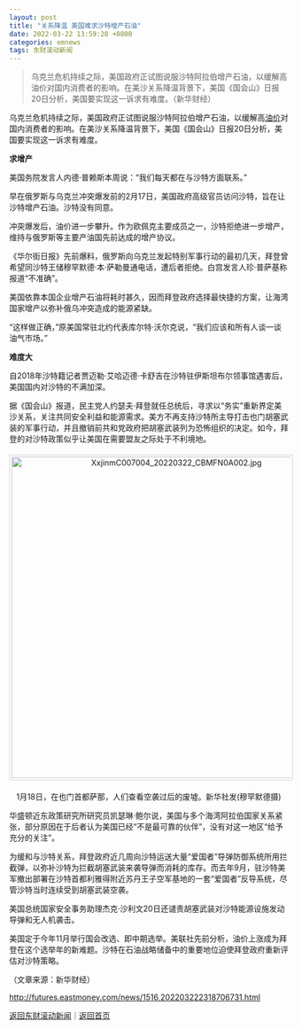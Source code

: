 ```yaml
---
layout: post
title: "关系降温 美国难求沙特增产石油"
date: 2022-03-22 13:59:28 +0800
categories: emnews
tags: 东财滚动新闻
---
```

> 乌克兰危机持续之际，美国政府正试图说服沙特阿拉伯增产石油，以缓解高油价对国内消费者的影响。在美沙关系降温背景下，美国《国会山》日报20日分析，美国要实现这一诉求有难度。（新华财经）

<p>乌克兰危机持续之际，美国政府正试图说服沙特阿拉伯增产石油，以缓解高<span id="Info.392"><a href="http://data.eastmoney.com/cjsj/yjtz/default.html" class="infokey">油价</a></span>对国内消费者的影响。在美沙关系降温背景下，美国《国会山》日报20日分析，美国要实现这一诉求有难度。</p><p><strong>求增产</strong></p><p>美国务院发言人内德·普赖斯本周说：“我们每天都在与沙特方面联系。”</p><p>早在俄罗斯与乌克兰冲突爆发前的2月17日，美国政府高级官员访问沙特，旨在让沙特增产石油。沙特没有同意。</p><p>冲突爆发后，油价进一步攀升。作为欧佩克主要成员之一，沙特拒绝进一步增产，维持与俄罗斯等主要产油国先前达成的增产协议。</p><p>《华尔街日报》先前爆料，俄罗斯向乌克兰发起特别军事行动的最初几天，拜登曾希望同沙特王储穆罕默德·本·萨勒曼通电话，遭后者拒绝。白宫发言人珍·普萨基称报道“不准确”。</p><p>美国依靠本国企业增产石油将耗时甚久，因而拜登政府选择最快捷的方案，让海湾国家增产以弥补俄乌冲突造成的能源紧缺。</p><p>“这样做正确，”原美国常驻北约代表库尔特·沃尔克说，“我们应该和所有人谈一谈油气市场。”</p><p><strong>难度大</strong></p><p>自2018年沙特籍记者贾迈勒·艾哈迈德·卡舒吉在沙特驻伊斯坦布尔领事馆遇害后，美国国内对沙特的不满加深。</p><p>据《国会山》报道，民主党人约瑟夫·拜登就任总统后，寻求以“务实”重新界定美沙关系，关注共同安全利益和能源需求。美方不再支持沙特所主导打击也门胡塞武装的军事行动，并且撤销前共和党政府把胡塞武装列为恐怖组织的决定。如今，拜登的对沙特政策似乎让美国在需要盟友之际处于不利境地。</p><center><img src="https://dfscdn.dfcfw.com/download/D25496478123000337331_w1024h683.jpg" alt="XxjinmC007004_20220322_CBMFN0A002.jpg" width="580" emheight="387" title="XxjinmC007004_20220322_CBMFN0A002.jpg" style="border:#d1d1d1 1px solid;padding:3px;margin:5px 0;" /></center><p style="text-align:center;">1月18日，在也门首都萨那，人们查看空袭过后的废墟。新华社发(穆罕默德摄)</p><p>华盛顿近东政策研究所研究员凯瑟琳·鲍尔说，美国与多个海湾阿拉伯国家关系紧张，部分原因在于后者认为美国已经“不是最可靠的伙伴”，没有对这一地区“给予充分的关注”。</p><p>为缓和与沙特关系，拜登政府近几周向沙特运送大量“爱国者”导弹防御系统所用拦截弹，以弥补沙特为拦截胡塞武装来袭导弹而消耗的库存。而去年9月，驻沙特美军撤出部署在沙特首都利雅得附近苏丹王子空军基地的一套“爱国者”反导系统，尽管沙特当时连续受到胡塞武装空袭。</p><p>美国总统国家安全事务助理杰克·沙利文20日还谴责胡塞武装对沙特能源设施发动导弹和无人机袭击。</p><p>美国定于今年11月举行国会改选、即中期选举。美联社先前分析，油价上涨成为拜登在这个选举年的新难题。沙特在石油战略储备中的重要地位迫使拜登政府重新评估对沙特策略。</p><p class="em_media">（文章来源：新华财经）</p>

<http://futures.eastmoney.com/news/1516,202203222318706731.html>

[返回东财滚动新闻](//finews.withounder.com/emnews/)｜[返回首页](//finews.withounder.com/)